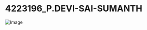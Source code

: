 # 4223196_P.DEVI-SAI-SUMANTH
![Image](https://github.com/user-attachments/assets/160b0af2-f4ed-463c-bea3-0d10ee3c28d1)
